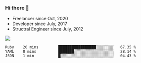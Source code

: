 ### Hi there 👋

- Freelancer since Oct, 2020
- Developer since July, 2017
- Structral Engineer since July, 2012

<img src="https://github-readme-stats.vercel.app/api?username=an-lee&show_icons=true&icon_color=0366d6&text_color=24292e&bg_color=ffffff&hide_title=true" />

<!--START_SECTION:waka-->
```text
Ruby    20 mins         █████████████████░░░░░░░░   67.35 % 
YAML    8 mins          ███████░░░░░░░░░░░░░░░░░░   28.14 % 
JSON    1 min           █░░░░░░░░░░░░░░░░░░░░░░░░   04.43 % 
```
<!--END_SECTION:waka-->
